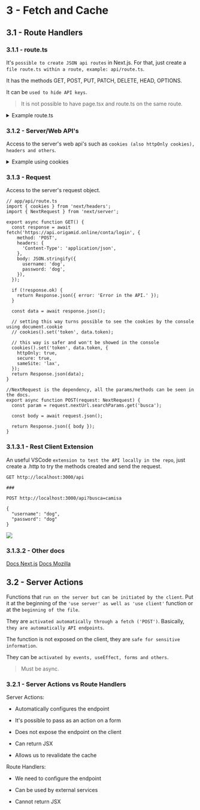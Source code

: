 # 3 - Fetch and Cache

## 3.1 - Route Handlers

### 3.1.1 - route.ts

It's `possible to create JSON api routes` in Next.js. For that, just create a `file route.ts within a route, example: api/route.ts`.

It has the methods GET, POST, PUT, PATCH, DELETE, HEAD, OPTIONS.

It can be `used to hide API keys`.

> It is not possible to have page.tsx and route.ts on the same route.

<details>
<summary>Example route.ts</summary>

```tsx
// app/api/route.ts
export async function GET() {
  const response = await fetch('https://api.origamid.online/vendas', {
    headers: {
      apikey: 'ORIGAMID123456', //this part will be hidden in the site
    },
  });

  const sales = await response.json();

  return Response.json(sales);
}
```

</details>

### 3.1.2 - Server/Web API's

Access to the server's web api's such as `cookies (also httpOnly cookies), headers and others`.

<details>
<summary>Example using cookies</summary>

```tsx
// app/api/route.ts
import { cookies } from 'next/headers';

export async function GET() {
  const response = await fetch('https://api.origamid.online/conta/login', {
    method: 'POST',
    headers: {
      'Content-Type': 'application/json',
    },
    body: JSON.stringify({
      username: 'dog',
      password: 'dog',
    }),
  });

  if (!response.ok) {
    return Response.json({ error: 'Error in the API.' });
  }

  const data = await response.json();

  // setting this way turns possible to see the cookies by the console using document.cookie
  // cookies().set('token', data.token);

  // this way is safer and won't be showed in the console
  cookies().set('token', data.token, {
    httpOnly: true,
    secure: true,
    sameSite: 'lax',
  });
  return Response.json(data);
}
```

</details>

### 3.1.3 - Request

Access to the server's request object.

```tsx
// app/api/route.ts
import { cookies } from 'next/headers';
import { NextRequest } from 'next/server';

export async function GET() {
  const response = await fetch('https://api.origamid.online/conta/login', {
    method: 'POST',
    headers: {
      'Content-Type': 'application/json',
    },
    body: JSON.stringify({
      username: 'dog',
      password: 'dog',
    }),
  });

  if (!response.ok) {
    return Response.json({ error: 'Error in the API.' });
  }

  const data = await response.json();

  // setting this way turns possible to see the cookies by the console using document.cookie
  // cookies().set('token', data.token);

  // this way is safer and won't be showed in the console
  cookies().set('token', data.token, {
    httpOnly: true,
    secure: true,
    sameSite: 'lax',
  });
  return Response.json(data);
}

//NextRequest is the dependency, all the params/methods can be seen in the docs.
export async function POST(request: NextRequest) {
  const param = request.nextUrl.searchParams.get('busca');

  const body = await request.json();

  return Response.json({ body });
}
```

### 3.1.3.1 - Rest Client Extension

An useful VSCode `extension to test the API locally in the repo`, just create a .http to try the methods created and send the request.

```
GET http://localhost:3000/api

###

POST http://localhost:3000/api?busca=camisa

{
  "username": "dog",
  "password": "dog"
}
```

[![](https://i.imgur.com/pXhxNyGm.jpg)](https://i.imgur.com/pXhxNyG.png)

### 3.1.3.2 - Other docs

[Docs Next.js](https://nextjs.org/docs/app/api-reference/functions/next-request)
[Docs Mozilla](https://developer.mozilla.org/pt-BR/docs/Web/API/Request)

## 3.2 - Server Actions

Functions that `run on the server but can be initiated by the client`. Put it at the beginning of the `'use server' as well as 'use client'` function or at the `beginning of the file`.

They are `activated automatically through a fetch ('POST')`. Basically, `they are automatically API endpoints`.

The function is not exposed on the client, they are `safe for sensitive information`.

They can be `activated by events, useEffect, forms and others`.

> Must be async.

### 3.2.1 - Server Actions vs Route Handlers

Server Actions:

- Automatically configures the endpoint

- It's possible to pass as an action on a form

- Does not expose the endpoint on the client

- Can return JSX

- Allows us to revalidate the cache

Route Handlers:

- We need to configure the endpoint

- Can be used by external services

- Cannot return JSX
